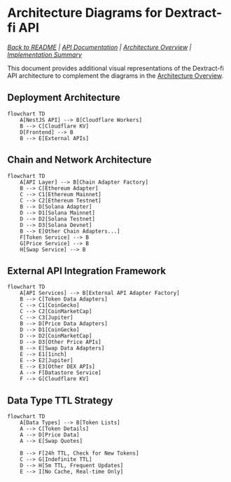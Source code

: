 # Architecture Diagrams for Dextract-fi API

*[Back to README](../README.md) | [API Documentation](./api-docs.md) | [Architecture Overview](./architecture-flow.md) | [Implementation Summary](./implementation-summary.md)*

This document provides additional visual representations of the Dextract-fi API architecture to complement the diagrams in the [Architecture Overview](./architecture-flow.md).

## Deployment Architecture

```mermaid
flowchart TD
    A[NestJS API] --> B[Cloudflare Workers]
    B --> C[Cloudflare KV]
    D[Frontend] --> B
    B --> E[External APIs]
```

## Chain and Network Architecture

```mermaid
flowchart TD
    A[API Layer] --> B[Chain Adapter Factory]
    B --> C[Ethereum Adapter]
    C --> C1[Ethereum Mainnet]
    C --> C2[Ethereum Testnet]
    B --> D[Solana Adapter]
    D --> D1[Solana Mainnet]
    D --> D2[Solana Testnet]
    D --> D3[Solana Devnet]
    B --> E[Other Chain Adapters...]
    F[Token Service] --> B
    G[Price Service] --> B
    H[Swap Service] --> B
```

## External API Integration Framework

```mermaid
flowchart TD
    A[API Services] --> B[External API Adapter Factory]
    B --> C[Token Data Adapters]
    C --> C1[CoinGecko]
    C --> C2[CoinMarketCap]
    C --> C3[Jupiter]
    B --> D[Price Data Adapters]
    D --> D1[CoinGecko]
    D --> D2[CoinMarketCap]
    D --> D3[Other Price APIs]
    B --> E[Swap Data Adapters]
    E --> E1[1inch]
    E --> E2[Jupiter]
    E --> E3[Other DEX APIs]
    A --> F[Datastore Service]
    F --> G[Cloudflare KV]
```

## Data Type TTL Strategy

```mermaid
flowchart TD
    A[Data Types] --> B[Token Lists]
    A --> C[Token Details]
    A --> D[Price Data]
    A --> E[Swap Quotes]
    
    B --> F[24h TTL, Check for New Tokens]
    C --> G[Indefinite TTL]
    D --> H[5m TTL, Frequent Updates]
    E --> I[No Cache, Real-time Only]